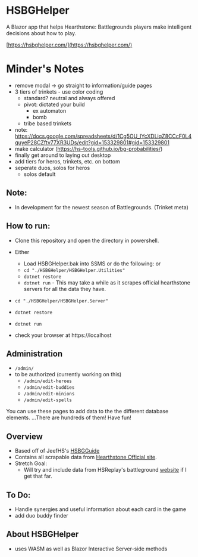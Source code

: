 # HSBGHelper
A Blazor app that helps Hearthstone: Battlegrounds players make intelligent decisions about how to play.


[https://hsbghelper.com/](https://hsbghelper.com/)

# Minder's Notes
- remove modal -> go straight to information/guide pages
- 3 tiers of trinkets - use color coding
    - standard? neutral and always offered
    - pivot: dictated your build
        - ex automaton
        - bomb
    - tribe based trinkets
- note: https://docs.google.com/spreadsheets/d/1Cg5OU_IYcXDLiqZ8CCcF0L4quyeP28CZftv77XR3UDs/edit?gid=153329801#gid=153329801
- make calculator (https://hs-tools.github.io/bg-probabilities/)
- finally get around to laying out desktop
- add tiers for heros, trinkets, etc. on bottom
- seperate duos, solos for heros
    - solos default


## Note:
- In development for the newest season of Battlegrounds. (Trinket meta)


## How to run:
- Clone this repository and open the directory in powershell.
- Either 
    - Load HSBGHelper.bak into SSMS or do the following:
or
    - `cd "./HSBGHelper/HSBGHelper.Utilities"`
    - `dotnet restore`
    - `dotnet run`
            - This may take a while as it scrapes official hearthstone servers for all the data they have.

- `cd "./HSBGHelper/HSBGHelper.Server"`
- `dotnet restore`
- `dotnet run`
- check your browser at https://localhost

## Administration
- `/admin/` 
- to be authorized (currently working on this)
    - `/admin/edit-heroes`
    - `/admin/edit-buddies`
    - `/admin/edit-minions`
    - `/admin/edit-spells`

You can use these pages to add data to the the different database elements. ...There are hundreds of them! Have fun!

## Overview
- Based off of JeefHS's [HSBGGuide](hsbgguide.com.)
- Contains all scrapable data from [Hearthstone Official site](https://hearthstone.blizzard.com/en-us/battlegrounds).
- Stretch Goal:
    - Will try and include data from HSReplay's battleground [website](https://hsreplay.net/battlegrounds/heroes/) if I get that far. 

## To Do:
- Handle synergies and useful information about each card in the game
- add duo buddy finder

## About HSBGHelper
- uses WASM as well as Blazor Interactive Server-side methods